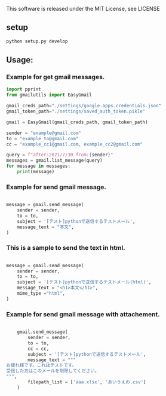 
This software is released under the MIT License, see LICENSE

## setup

```bash
python setup.py develop
```

## Usage:

### Example for get gmail messages.

```python:example.py
import pprint
from gmailutils import EasyGmail

gmail_creds_path="./settings/google.apps.credentials.json"
gmail_token_path="./settings/saved_auth_token.pikle"

gmail = EasyGmail(gmail_creds_path, gmail_token_path)

sender = "example@gmail.com"
to = "example_to@gmail.com"
cc = "example_cc1@gmail.com, example_cc2@gmail.com"

query = f"after:2021/7/30 from:{sender}"
messages = gmail.list_message(query)
for message in messages:
    print(message)
```

### Example for send gmail message.

```python:example.py

message = gmail.send_message(
    sender = sender, 
    to = to,
    subject = '[テスト]pythonで送信するテストメール',
    message_text = "本文",
)

```

### This is a sample to send the text in html.

```python:example.py

message = gmail.send_message(
    sender = sender, 
    to = to,
    subject = '[テスト]pythonで送信するテストメール(html)',
    message_text = "<h1>本文</h1>",
    mime_type ="html",
)
```

### Example for send gmail message with attachement.

```python:example.py

    gmail.send_message(
        sender = sender, 
        to = to,
        cc = cc,
        subject = '[テスト]pythonで送信するテストメール',
        message_text = """
お疲れ様です。これはテストです。
受信した方はこのメールを削除してください。
""",
        filepath_list = ['aaa.xlsx', 'あいうえお.csv']
    )
```
